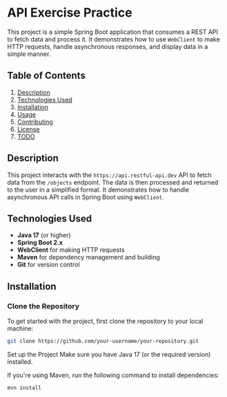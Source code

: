 # API Exercise Practice

This project is a simple Spring Boot application that consumes a REST API to fetch data and process it. It demonstrates how to use `WebClient` to make HTTP requests, handle asynchronous responses, and display data in a simple manner.

## Table of Contents

1. [Description](#description)
2. [Technologies Used](#technologies-used)
3. [Installation](#installation)
4. [Usage](#usage)
5. [Contributing](#contributing)
6. [License](#license)
7. [TODO](#todo)

## Description

This project interacts with the `https://api.restful-api.dev` API to fetch data from the `/objects` endpoint. The data is then processed and returned to the user in a simplified format. It demonstrates how to handle asynchronous API calls in Spring Boot using `WebClient`.

## Technologies Used

- **Java 17** (or higher)
- **Spring Boot 2.x**
- **WebClient** for making HTTP requests
- **Maven** for dependency management and building
- **Git** for version control

## Installation

### Clone the Repository

To get started with the project, first clone the repository to your local machine:

```bash
git clone https://github.com/your-username/your-repository.git
```

Set up the Project
Make sure you have Java 17 (or the required version) installed.

If you're using Maven, run the following command to install dependencies:

```bash
mvn install
